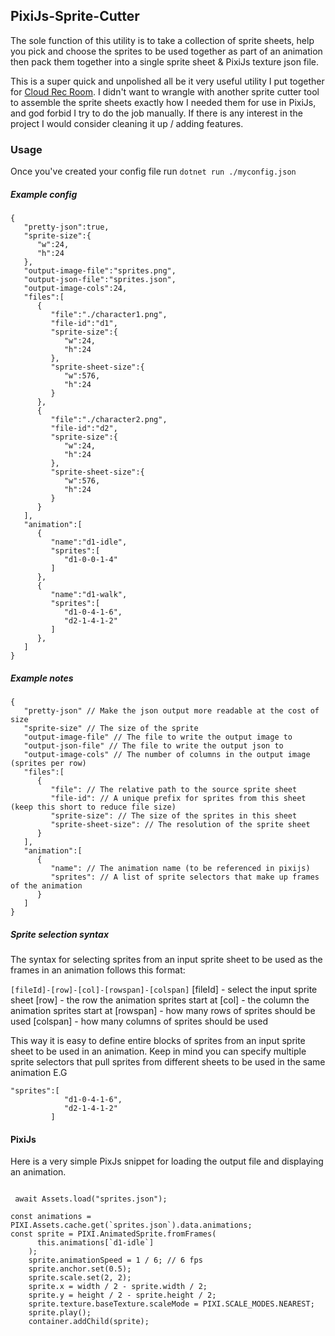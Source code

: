 ## PixiJs-Sprite-Cutter

The sole function of this utility is to take a collection of sprite sheets, help you pick and choose the sprites to be used together as part of an animation then pack them together into a single sprite sheet & PixiJs texture json file.

This is a super quick and unpolished all be it very useful utility I put together for [Cloud Rec Room](https://cloudrecroom.com/). I didn't want to wrangle with another sprite cutter tool to assemble the sprite sheets exactly how I needed them for use in PixiJs, and god forbid I try to do the job manually. If there is any interest in the project I would consider cleaning it up / adding features.

### Usage

Once you've created your config file run
`dotnet run ./myconfig.json`

##### Example config
```
{
   "pretty-json":true,
   "sprite-size":{
      "w":24,
      "h":24
   },
   "output-image-file":"sprites.png",
   "output-json-file":"sprites.json",
   "output-image-cols":24,
   "files":[
      {
         "file":"./character1.png",
         "file-id":"d1",
         "sprite-size":{
            "w":24,
            "h":24
         },
         "sprite-sheet-size":{
            "w":576,
            "h":24
         }
      },
      {
         "file":"./character2.png",
         "file-id":"d2",
         "sprite-size":{
            "w":24,
            "h":24
         },
         "sprite-sheet-size":{
            "w":576,
            "h":24
         }
      }
   ],
   "animation":[
      {
         "name":"d1-idle",
         "sprites":[
            "d1-0-0-1-4"
         ]
      },
      {
         "name":"d1-walk",
         "sprites":[
            "d1-0-4-1-6",
            "d2-1-4-1-2"
         ]
      },
   ]
}
```

##### Example notes
```
{
   "pretty-json" // Make the json output more readable at the cost of size
   "sprite-size" // The size of the sprite
   "output-image-file" // The file to write the output image to
   "output-json-file" // The file to write the output json to
   "output-image-cols" // The number of columns in the output image (sprites per row)
   "files":[
      {
         "file": // The relative path to the source sprite sheet
         "file-id": // A unique prefix for sprites from this sheet (keep this short to reduce file size)
         "sprite-size": // The size of the sprites in this sheet
         "sprite-sheet-size": // The resolution of the sprite sheet
      }
   ],
   "animation":[
      {
         "name": // The animation name (to be referenced in pixijs)
         "sprites": // A list of sprite selectors that make up frames of the animation
      }
   ]
}
```

##### Sprite selection syntax
The syntax for selecting sprites from an input sprite sheet to be used as the frames in an animation follows this format:

`[fileId]-[row]-[col]-[rowspan]-[colspan]`
[fileId] - select the input sprite sheet
[row] - the row the animation sprites start at
[col] - the column the animation sprites start at
[rowspan] - how many rows of sprites should be used
[colspan] - how many columns of sprites should be used

This way it is easy to define entire blocks of sprites from an input sprite sheet to be used in an animation. Keep in mind you can specify multiple sprite selectors that pull sprites from different sheets to be used in the same animation E.G
```
"sprites":[
            "d1-0-4-1-6",
            "d2-1-4-1-2"
         ]
```

#### PixiJs
Here is a very simple PixJs snippet for loading the output file and displaying an animation.
```

 await Assets.load("sprites.json");

const animations = PIXI.Assets.cache.get(`sprites.json`).data.animations;
const sprite = PIXI.AnimatedSprite.fromFrames(
      this.animations[`d1-idle`]
    );
    sprite.animationSpeed = 1 / 6; // 6 fps
    sprite.anchor.set(0.5);
    sprite.scale.set(2, 2);
    sprite.x = width / 2 - sprite.width / 2;
    sprite.y = height / 2 - sprite.height / 2;
    sprite.texture.baseTexture.scaleMode = PIXI.SCALE_MODES.NEAREST;
    sprite.play();
    container.addChild(sprite);


```
